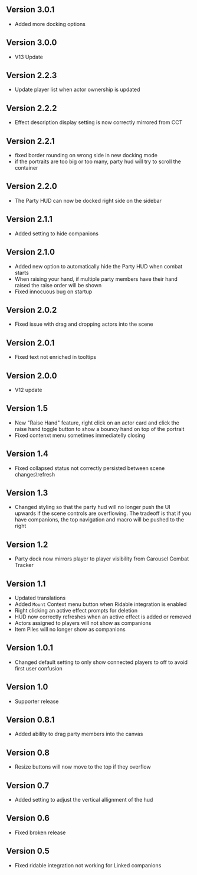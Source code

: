 ## Version 3.0.1
- Added more docking options

## Version 3.0.0
- V13 Update

## Version 2.2.3
- Update player list when actor ownership is updated

## Version 2.2.2
- Effect description display setting is now correctly mirrored from CCT

## Version 2.2.1
- fixed border rounding on wrong side in new docking mode
- if the portraits are too big or too many, party hud will try to scroll the container

## Version 2.2.0
- The Party HUD can now be docked right side on the sidebar

## Version 2.1.1
- Added setting to hide companions

## Version 2.1.0
- Added new option to automatically hide the Party HUD when combat starts
- When raising your hand, if multiple party members have their hand raised the raise order will be shown
- Fixed innocuous bug on startup

## Version 2.0.2
- Fixed issue with drag and dropping actors into the scene

## Version 2.0.1
- Fixed text not enriched in tooltips

## Version 2.0.0
- V12 update

## Version 1.5
- New "Raise Hand" feature, right click on an actor card and click the raise hand toggle button to show a bouncy hand on top of the portrait
- Fixed contenxt menu sometimes immediatelly closing

## Version 1.4
- Fixed collapsed status not correctly persisted between scene changes\refresh

## Version 1.3
- Changed styling so that the party hud will no longer push the UI upwards if the scene controls are overflowing. The tradeoff is that if you have companions, the top navigation and macro will be pushed to the right

## Version 1.2
- Party dock now mirrors player to player visibility from Carousel Combat Tracker

## Version 1.1
- Updated translations
- Added `Mount` Context menu button when Ridable integration is enabled
- Right clicking an active effect prompts for deletion
- HUD now correctly refreshes when an active effect is added or removed
- Actors assigned to players will not show as companions
- Item Piles will no longer show as companions

## Version 1.0.1
- Changed default setting to only show connected players to off to avoid first user confusion

## Version 1.0
- Supporter release

## Version 0.8.1
- Added ability to drag party members into the canvas

## Version 0.8
- Resize buttons will now move to the top if they overflow

## Version 0.7
- Added setting to adjust the vertical allignment of the hud

## Version 0.6
- Fixed broken release


## Version 0.5
- Fixed ridable integration not working for Linked companions

